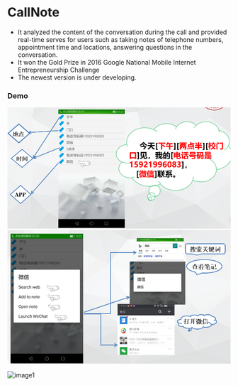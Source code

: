 # CallNote

 * It analyzed the content of the conversation during the call and provided real-time serves for users such as taking notes of telephone numbers, appointment time and locations, answering questions in the conversation. 
 * It won the Gold Prize in 2016 Google National Mobile Internet Entrepreneurship Challenge
 * The newest version is under developing.

### Demo

![image](http://github.com/StrangeCloud9/CallNote/raw/master/images/call1.png)
![image](http://github.com/StrangeCloud9/CallNote/raw/master/images/call2.png)

![image1](http://ww1.sinaimg.cn/large/9b529529ly1fmf2584tfrj20qx0ek0xj.jpg)


